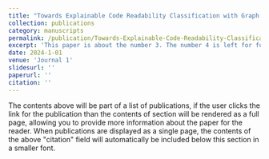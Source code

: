 ```yaml
---
title: "Towards Explainable Code Readability Classification with Graph Neural Networks"
collection: publications
category: manuscripts
permalink: /publication/Towards-Explainable-Code-Readability-Classification-with-Graph-Neural-Networks
excerpt: 'This paper is about the number 3. The number 4 is left for future work.'
date: 2024-1-01
venue: 'Journal 1'
slidesurl: ''
paperurl: ''
citation: ''
---
```


The contents above will be part of a list of publications, if the user clicks the link for the publication than the contents of section will be rendered as a full page, allowing you to provide more information about the paper for the reader. When publications are displayed as a single page, the contents of the above "citation" field will automatically be included below this section in a smaller font.
